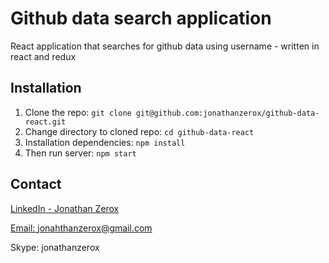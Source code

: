 # Github data search application
React application that searches for github data using username - written in react and redux


## Installation
1. Clone the repo: `git clone git@github.com:jonathanzerox/github-data-react.git`
2. Change directory to cloned repo: `cd github-data-react`
3. Installation dependencies: `npm install`
4. Then run server: `npm start`

## Contact
[LinkedIn - Jonathan Zerox](https://ug.linkedin.com/in/jonathanzerox)

[Email: jonahthanzerox@gmail.com](email:jonathanzerox@gmail.com)

Skype: jonathanzerox
